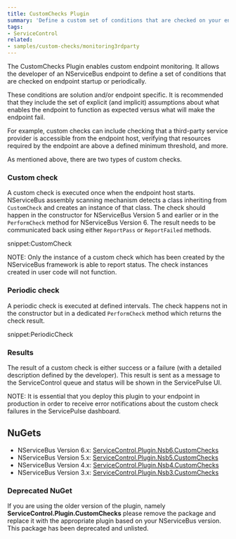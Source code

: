 ```yaml
---
title: CustomChecks Plugin
summary: 'Define a custom set of conditions that are checked on your endpoint.'
tags:
- ServiceControl
related:
- samples/custom-checks/monitoring3rdparty
---
```


The CustomChecks Plugin enables custom endpoint monitoring. It allows the developer of an NServiceBus endpoint to define a set of conditions that are checked on endpoint startup or periodically.

These conditions are solution and/or endpoint specific. It is recommended that they include the set of explicit (and implicit) assumptions about what enables the endpoint to function as expected versus what will make the endpoint fail.

For example, custom checks can include checking that a third-party service provider is accessible from the endpoint host, verifying that resources required by the endpoint are above a defined minimum threshold, and more.

As mentioned above, there are two types of custom checks.

### Custom check

A custom check is executed once when the endpoint host starts. NServiceBus assembly scanning mechanism detects a class inheriting from `CustomCheck` and creates an instance of that class. The check should happen in the constructor for NServiceBus Version 5 and earlier or in the `PerformCheck` method for NServiceBus Version 6. The result needs to be communicated back using either `ReportPass` or `ReportFailed` methods.

snippet:CustomCheck

NOTE: Only the instance of a custom check which has been created by the NServiceBus framework is able to report status. The check instances created in user code will not function.

### Periodic check

A periodic check is executed at defined intervals. The check happens not in the constructor but in a dedicated `PerformCheck` method which returns the check result.

snippet:PeriodicCheck

### Results

The result of a custom check is either success or a failure (with a detailed description defined by the developer). This result is sent as a message to the ServiceControl queue and status will be shown in the ServicePulse UI.

NOTE: It is essential that you deploy this plugin to your endpoint in production in order to receive error notifications about the custom check failures in the ServicePulse dashboard.


## NuGets

 * NServiceBus Version 6.x: [ServiceControl.Plugin.Nsb6.CustomChecks](https://www.nuget.org/packages/ServiceControl.Plugin.Nsb6.CustomChecks)
 * NServiceBus Version 5.x: [ServiceControl.Plugin.Nsb5.CustomChecks](https://www.nuget.org/packages/ServiceControl.Plugin.Nsb5.CustomChecks)
 * NServiceBus Version 4.x: [ServiceControl.Plugin.Nsb4.CustomChecks](https://www.nuget.org/packages/ServiceControl.Plugin.Nsb4.CustomChecks)
 * NServiceBus Version 3.x: [ServiceControl.Plugin.Nsb3.CustomChecks](https://www.nuget.org/packages/ServiceControl.Plugin.Nsb3.CustomChecks)


### Deprecated NuGet

If you are using the older version of the plugin, namely **ServiceControl.Plugin.CustomChecks** please remove the package and replace it with the appropriate plugin based on your NServiceBus version. This package has been deprecated and unlisted.
